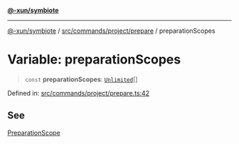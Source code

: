 [**@-xun/symbiote**](../../../../../README.md)

***

[@-xun/symbiote](../../../../../README.md) / [src/commands/project/prepare](../README.md) / preparationScopes

# Variable: preparationScopes

> `const` **preparationScopes**: [`Unlimited`](../../../../configure/enumerations/UnlimitedGlobalScope.md#unlimited)[]

Defined in: [src/commands/project/prepare.ts:42](https://github.com/Xunnamius/symbiote/blob/16c5abb574a56340fcb49cdcf402702ed3917f82/src/commands/project/prepare.ts#L42)

## See

[PreparationScope](../../../../configure/enumerations/UnlimitedGlobalScope.md)
